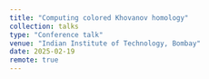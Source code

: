 ```yaml
---
title: "Computing colored Khovanov homology"
collection: talks
type: "Conference talk"
venue: "Indian Institute of Technology, Bombay"
date: 2025-02-19
remote: true
---
```

